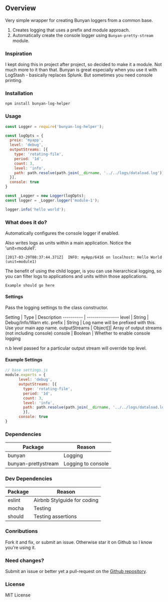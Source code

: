 ## Overview

Very simple wrapper for creating Bunyan loggers from a common base.

1. Creates logging that uses a prefix and module approach.
2. Automatically create the console logger using `Bunyan-pretty-stream` module.

### Inspiration
I kept doing this in project after project, so decided to make it a module. Not much more to it than that. Bunyan is great especially when you use it with LogStash - basically replaces Splunk. But sometimes you need console printing.

### Installation

`npm install bunyan-log-helper`

### Usage

```js 
const Logger = require('bunyan-log-helper');

const logOpts = {
  preix: 'myapp',
  level: 'debug',
  outputStreams: [{
    type: 'rotating-file',
    period: '1d',
    count: 3,
    level: 'info',
    path: path.resolve(path.join(__dirname, '../../logs/dataload.log')),
  }],
  console: true
}

const _Logger = new Logger(logOpts);
const logger = _Logger.logger('module-1');

logger.info('hello world');

```

### What does it do?
Automatically configures the console logger if enabled.

Also writes logs as units within a main application. Notice the 'unit=module1'. 

```
[2017-03-29T08:37:44.371Z]  INFO: myApp/6416 on localhost: Hello World (unit=module1)
```

The benefit of using the child logger, is you can use hierarchical logging, so you can filter logs to applications and units within those applications.

`Example should go here`

#### Settings
Pass the logging settings to the class constructor.

Setting | Type | Description
---------- | ----------------
level | String | Debug/Info/Warn etc.
prefix | String | Log name will be prefixed with this. Use your main app name.
outputStreams | Object[]| Array of output streams (not including console)
console | Boolean | Whether to enable console logging

n.b level passed for a particular output stream will override top level.

#### Example Settings

```js
// base settings.js
module.exports = {
      level: 'debug',
      outputStreams: [{
        type: 'rotating-file',
        period: '1d',
        count: 3,
        level: 'info',
        path: path.resolve(path.join(__dirname, '../../logs/dataload.log')),
        }],
      console: true
}
```

### Dependencies

Package | Reason
--------- | ---------------------
bunyan | Logging
bunyan-prettystream | Logging to console

### Dev Dependencies
Package | Reason
-------------- | -----------------
eslint | Airbnb Stylguide for coding
mocha | Testing
should | Testing assertions

### Conributions
Fork it and fix, or submit an issue. Otherwise star it on Github so I know you're using it.

### Need changes? 
Submit an issue or better yet a pull-request on the [Github repository](https://github.com/rgilling/bunyan-log-helper/issues).


### License
MIT License










